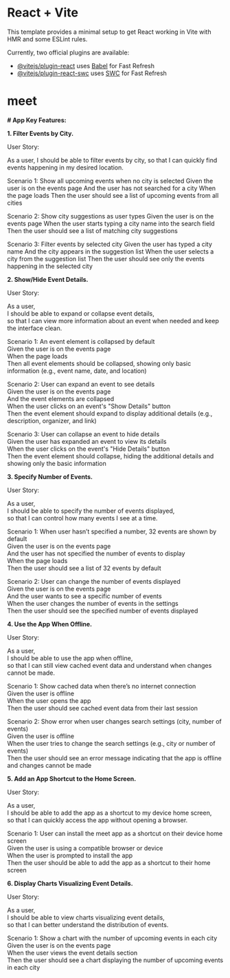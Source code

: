 # React + Vite

This template provides a minimal setup to get React working in Vite with HMR and some ESLint rules.

Currently, two official plugins are available:

- [@vitejs/plugin-react](https://github.com/vitejs/vite-plugin-react/blob/main/packages/plugin-react/README.md) uses [Babel](https://babeljs.io/) for Fast Refresh
- [@vitejs/plugin-react-swc](https://github.com/vitejs/vite-plugin-react-swc) uses [SWC](https://swc.rs/) for Fast Refresh
# meet

**# App Key Features:**

**1. Filter Events by City.**

User Story:

As a user,
I should be able to filter events by city,
so that I can quickly find events happening in my desired location.

Scenario 1: Show all upcoming events when no city is selected
  Given the user is on the events page
  And the user has not searched for a city
  When the page loads
  Then the user should see a list of upcoming events from all cities

Scenario 2: Show city suggestions as user types
  Given the user is on the events page
  When the user starts typing a city name into the search field
  Then the user should see a list of matching city suggestions

Scenario 3: Filter events by selected city
  Given the user has typed a city name
  And the city appears in the suggestion list
  When the user selects a city from the suggestion list
  Then the user should see only the events happening in the selected city


**2. Show/Hide Event Details.**

User Story:

As a user,  
I should be able to expand or collapse event details,  
so that I can view more information about an event when needed and keep the interface clean.

Scenario 1: An event element is collapsed by default  
  Given the user is on the events page  
  When the page loads  
  Then all event elements should be collapsed, showing only basic information (e.g., event name, date, and location)

Scenario 2: User can expand an event to see details  
  Given the user is on the events page  
  And the event elements are collapsed  
  When the user clicks on an event's "Show Details" button  
  Then the event element should expand to display additional details (e.g., description, organizer, and link)

Scenario 3: User can collapse an event to hide details  
  Given the user has expanded an event to view its details  
  When the user clicks on the event's "Hide Details" button  
  Then the event element should collapse, hiding the additional details and showing only the basic information

**3. Specify Number of Events.**

User Story:

As a user,  
I should be able to specify the number of events displayed,  
so that I can control how many events I see at a time.

Scenario 1: When user hasn’t specified a number, 32 events are shown by default  
  Given the user is on the events page  
  And the user has not specified the number of events to display  
  When the page loads  
  Then the user should see a list of 32 events by default

Scenario 2: User can change the number of events displayed  
  Given the user is on the events page  
  And the user wants to see a specific number of events  
  When the user changes the number of events in the settings  
  Then the user should see the specified number of events displayed


**4. Use the App When Offline.**

User Story:

As a user,  
I should be able to use the app when offline,  
so that I can still view cached event data and understand when changes cannot be made.

Scenario 1: Show cached data when there’s no internet connection  
  Given the user is offline  
  When the user opens the app  
  Then the user should see cached event data from their last session

Scenario 2: Show error when user changes search settings (city, number of events)  
  Given the user is offline  
  When the user tries to change the search settings (e.g., city or number of events)  
  Then the user should see an error message indicating that the app is offline and changes cannot be made


**5. Add an App Shortcut to the Home Screen.**

User Story:

As a user,  
I should be able to add the app as a shortcut to my device home screen,  
so that I can quickly access the app without opening a browser.

Scenario 1: User can install the meet app as a shortcut on their device home screen  
  Given the user is using a compatible browser or device  
  When the user is prompted to install the app  
  Then the user should be able to add the app as a shortcut to their home screen


**6. Display Charts Visualizing Event Details.**

User Story:

As a user,  
I should be able to view charts visualizing event details,  
so that I can better understand the distribution of events.

Scenario 1: Show a chart with the number of upcoming events in each city  
  Given the user is on the events page  
  When the user views the event details section  
  Then the user should see a chart displaying the number of upcoming events in each city

